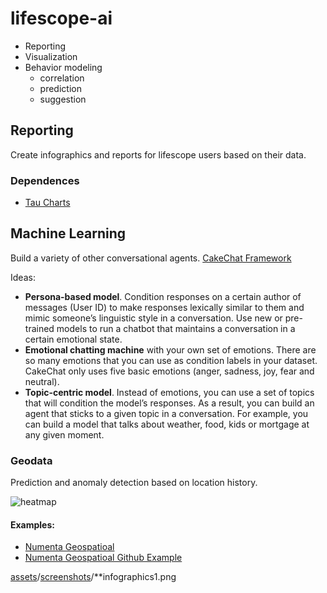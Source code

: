 # lifescope-ai

* Reporting
* Visualization
* Behavior modeling
  * correlation
  * prediction
  * suggestion

## Reporting

Create infographics and reports for lifescope users based on their data.

### Dependences

- [Tau Charts](https://www.taucharts.com/)

## Machine Learning

Build a variety of other conversational agents. [CakeChat Framework](https://cakechat.replika.ai/) 

Ideas:
- **Persona-based model**. Condition responses on a certain author of messages (User ID) to make responses lexically similar to them and mimic someone’s linguistic style in a conversation. Use new or pre-trained models to run a chatbot that maintains a conversation in a certain emotional state. 
- **Emotional chatting machine** with your own set of emotions. There are so many emotions that you can use as condition labels in your dataset. CakeChat only uses five basic emotions (anger, sadness, joy, fear and neutral). 
- **Topic-centric model**. Instead of emotions, you can use a set of topics that will condition the model’s responses. As a result, you can build an agent that sticks to a given topic in a conversation. For example, you can build a model that talks about weather, food, kids or mortgage at any given moment.

### Geodata

Prediction and anomaly detection based on location history.

![heatmap][heatmap]

#### Examples:
- [Numenta Geospatioal](https://numenta.com/assets/pdf/whitepapers/Geospatial%20Tracking%20White%20Paper.pdf)
- [Numenta Geospatioal Github Example](https://github.com/numenta/nupic.geospatial)

[heatmap]:https://lifescopelabs.github.io/assets/maps/heat-map.png
[assets](https://github.com/LifeScopeLabs/lifescopelabs.github.io/tree/master/assets)/[screenshots](https://github.com/LifeScopeLabs/lifescopelabs.github.io/tree/master/assets/screenshots)/**infographics1.png
<!--stackedit_data:
eyJoaXN0b3J5IjpbMTM4NDI4NTczM119
-->